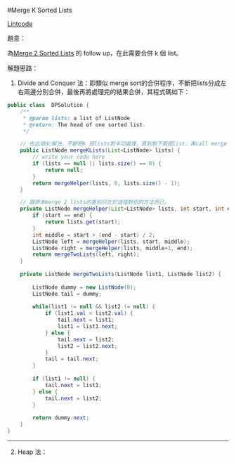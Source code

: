#Merge K Sorted Lists

[Lintcode](http://www.lintcode.com/en/problem/merge-k-sorted-lists/)

題意：

為[Merge 2 Sorted Lists](linked_list/merge_2_sorted_lists.md) 的 follow up，在此需要合併 k 個 list。

解題思路：

1. Divide and Conquer 法：即類似 merge sort的合併程序，不斷把lists分成左右兩邊分別合併，最後再將處理完的結果合併，其程式碼如下：

```java
public class  DPSolution {
    /**
     * @param lists: a list of ListNode
     * @return: The head of one sorted list.
     */

    // 在此用dc解法，不斷把k 個lists對半切處理，直到剩下兩個list，再call merge 2 lists的方法。
    public ListNode mergeKLists(List<ListNode> lists) {  
        // write your code here
        if (lists == null || lists.size() == 0) {
            return null;
        }
        return mergeHelper(lists, 0, lists.size() - 1);
    }

    // 跟原本merge 2 lists的差別只在於這個對切的方法而已。
    private ListNode mergeHelper(List<ListNode> lists, int start, int end) {
        if (start == end) {
            return lists.get(start);
        }
        int middle = start + (end - start) / 2;
        ListNode left = mergeHelper(lists, start, middle);
        ListNode right = mergeHelper(lists, middle+1, end);
        return mergeTwoLists(left, right);
    }
    
    private ListNode mergeTwoLists(ListNode list1, ListNode list2) {
        
        ListNode dummy = new ListNode(0);
        ListNode tail = dummy;
        
        while(list1 != null && list2 != null) {
            if (list1.val < list2.val) {
                tail.next = list1;
                list1 = list1.next;
            } else {
                tail.next = list2;
                list2 = list2.next;
            }
            tail = tail.next;
        }
        
        if (list1 != null) {
            tail.next = list1;
        } else {
            tail.next = list2;
        }
        
        return dummy.next;
    }    
}

```
---

2. Heap 法：